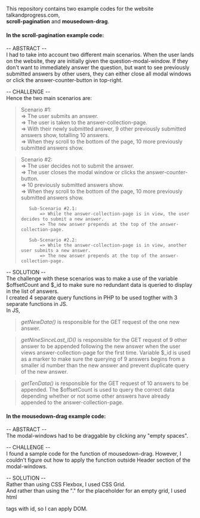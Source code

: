 This repository contains two example codes for the website talkandprogress.com, \
**scroll-pagination** and **mousedown-drag**.

#### In the **scroll-pagination** example code:

-- ABSTRACT --  
I had to take into account two different main scenarios. When the user lands on the website, they are initially given the question-modal-window. If they don't want to immediately answer the question, but want to see previously submitted answers by other users, they can either close all modal windows or click the answer-counter-button in top-right.

-- CHALLENGE --  
Hence the two main scenarios are:

> Scenario #1:  
>  => The user submits an answer.  
>  => The user is taken to the answer-collection-page.  
>  => With their newly submitted answer, 9 other previously submitted answers show, totalling 10 answers.  
>  => When they scroll to the bottom of the page, 10 more previously submitted answers show.

> Scenario #2:  
>  => The user decides not to submit the answer.  
>  => The user closes the modal window or clicks the answer-counter-button.  
>  => 10 previously submitted answers show.  
>  => When they scroll to the bottom of the page, 10 more previously submitted answers show.
>
>        Sub-Scenario #2.1:
>            => While the answer-collection-page is in view, the user decides to submit a new answer.
>            => The new answer prepends at the top of the answer-collection-page.
>
>        Sub-Scenario #2.2:
>            => While the answer-collection-page is in view, another user submits a new answer.
>            => The new answer prepends at the top of the answer-collection-page.

-- SOLUTION --  
The challenge with these scenarios was to make a use of the variable $offsetCount and $\_id to make sure no redundant data is queried to display in the list of answers.  
I created 4 separate query functions in PHP to be used togther with 3 separate functions in JS.  
In JS,

> _getNewData()_ is responsible for the GET request of the one new answer.

> _getNineSinceLast_ID()_ is responsible for the GET request of 9 other answer to be appended following the new answer when the user views answer-collection-page for the first time. Variable $\_id is used as a marker to make sure the querying of 9 answers begins from a smaller id number than the new answer and prevent duplicate query of the new answer.

> _getTenData()_ is responsible for the GET request of 10 answers to be appended. The $offsetCount is used to query the correct data depending whether or not some other answers have already appended to the answer-collection-page.

#### In the **mousedown-drag** example code:

-- ABSTRACT --  
The modal-windows had to be draggable by clicking any "empty spaces".

-- CHALLENGE --  
I found a sample code for the function of mousedown-drag. However, I couldn't figure out how to apply the function outside Header section of the modal-windows.

-- SOLUTION --  
Rather than using CSS Flexbox, I used CSS Grid.  
And rather than using the "." for the placeholder for an empty grid, I used html <div> tags with id, so I can apply DOM.
